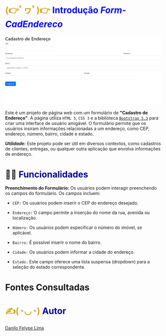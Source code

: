 # <span style="color: Goldenrod">(👉ﾟヮﾟ)👉</span> <span style="color: blue">**Introdução** _Form-CadEndereco_</span>

![pagina principal](img/pg-principal.png)

Este é um projeto de página web com um formulário de **"Cadastro de Endereço"**. A página utiliza ``HTML 5``, ``CSS 3`` e a biblioteca [``Bootstrap 5.3``](https://getbootstrap.com/docs/5.0/getting-started/introduction/) para criar uma interface de usuário amigável. O formulário permite que os usuários insiram informações relacionadas a um endereço, como CEP, endereço, número, bairro, cidade e estado.


**_Utilidade:_** Este projeto pode ser útil em diversos contextos, como cadastros de clientes, entregas, ou qualquer outra aplicação que envolva informações de endereço.

# 🔨🧐<span style="color: darkblue"> **Funcionalidades** </span>

**Preenchimento do Formulário:** Os usuários podem interagir preenchendo os campos do formulário. Os campos incluem:

+ ``CEP:`` Os usuários podem inserir o CEP do endereço desejado.

+ ``Endereço:`` O campo permite a inserção do nome da rua, avenida ou localização.

+ ``Número:`` Os usuários podem especificar o número do imóvel, se aplicável.

+ ``Bairro:`` É possível inserir o nome do bairro.

+ ``Cidade:`` Os usuários podem informar a cidade do endereço.

+ ``Estado:`` Este campo oferece uma lista suspensa (dropdown) para a seleção do estado correspondente.

# **Fontes Consultadas**

# <span style="color: Goldenrod">✍️(◔◡◔)</span> <span style="color: darkblue"> **Autor** </span>

[Danilo Felype Lima](https://github.com/DaniloFelype)
